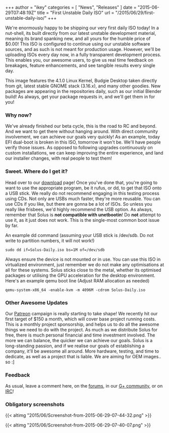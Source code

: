 +++
author = "ikey"
categories = [
"News",
"Releases"
]
date =  "2015-06-29T07:48:19Z"
title = "First Unstable Daily ISO"
url = "/2015/06/29/first-unstable-daily-iso/"
+++

We're enormously happy to be shipping our very first daily ISO today! In a nut-shell, its built directly from our latest unstable development material, meaning its brand 
spanking new, and all yours for the humble price of $0.00! This ISO is configured to continue using our unstable software sources, and as such is not meant for production 
usage. However, we'll be uploading ISOs every day now, in a fully transparent development process. This enables you, our awesome users, to give us real time feedback on 
breakages, feature enhancements, and see tangible results every single day.

This image features the 4.1.0 Linux Kernel, Budgie Desktop taken directly from git, latest stable GNOME stack (3.16.x), and many other goodies. New packages are appearing 
in the repositories daily, such as our initial Blender build! As always, get your package requests in, and we'll get them in for you!

### Why now?

We've already finished our beta cycle, this is the road to RC and beyond. And we want to get there without hanging around. With direct community involvement, we can 
achieve our goals very quickly! As an example, today EFI dual-boot is broken in this ISO, tomorrow it won't be. We'll have people verify those issues. As opposed to following 
upgrades continuously on custom installations, we can keep improving the entire experience, and land our installer changes, with real people to test them!

### Sweet. Where do I get it?

Head over to our [download](https://solus-project.com/download) page! Once you've done that, you're going to want to use the appropriate program, be it rufus, or dd, to get 
that ISO onto a USB stick. We really do not recommend engaging in this testing process using CDs. Not only are USBs much faster, they're more reusable. You can use CDs if 
you like, but there are gonna be a lot of ISOs. So unless you really like frisbees, we'd highly recommend the USB option. As always, remember that Solus is 
**not compatible with unetbootin**! Do **not** attempt to use it, as it just does not work. This is the single-most common boot issue by far.

An example dd command (assuming your USB stick is /dev/sdb. Do not write to partition numbers, it will not work!)

```
sudo dd if=Solus-Daily.iso bs=1M of=/dev/sdb
```

Always ensure the device is not mounted or in use. You can use this ISO in virtualized environment, just remember we do not make any optimisations at all for these systems. Solus sticks close to the metal, whether its optimised packages or utilising the GPU acceleration for the desktop environment. Here's an example qemu boot line (Adjust RAM allocation as needed)

```
qemu-system-x86_64 -enable-kvm -m 4096M -cdrom Solus-Daily.iso
```

### Other Awesome Updates

Our [Patreon](https://www.patreon.com/solus?ty=h) campaign is really starting to take shape! We recently hit our first target of $150 a month, which will cover base project running costs. This is a monthly project sponsorship, and helps us to do all the 
awesome things we need to do with the project. As much as we distribute Solus for free, there is much personal financial and time investment involved. The more we can balance, the quicker we can achieve our goals. Solus is a long-standing passion, and 
if we realise our goals of establishing a company, it'll be awesome all around. More hardware, testing, and time to dedicate, as well as a project that is liable. We are aiming for OEM images.. so :]

### Feedback

As usual, leave a comment here, on the [forums](https://solus-project.com/forums/), in our [G+ community](https://plus.google.com/communities/104830131595272878110), or on [IRC](irc://chat.freenode.net/#Solus)!

### Obligatory screenshots

{{< altimg "2015/06/Screenshot-from-2015-06-29-07-44-32.png" >}}

{{< altimg "2015/06/Screenshot-from-2015-06-29-07-40-07.png" >}}